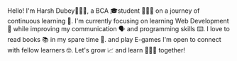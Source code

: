 Hello! I'm Harsh Dubey👨🏻‍💻, a BCA 🎓student 👨🏻‍🎓 on a journey of continuous learning 📑.
I'm currently focusing on learning Web Development 🍵 while improving my communication 🗣️ and programming skills ⌨️.
I love to read books 📚 in my spare time 🪹. and play E-games
I'm open to connect with fellow learners 🤓. Let's grow 📈 and learn 🙎🏻‍♂️ together!

